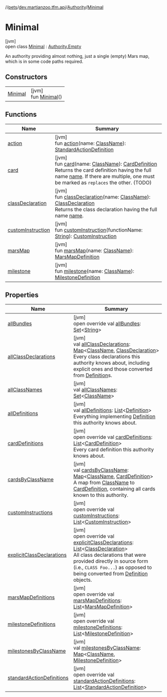 //[pets](../../../../index.md)/[dev.martianzoo.tfm.api](../../index.md)/[Authority](../index.md)/[Minimal](index.md)

# Minimal

[jvm]\
open class [Minimal](index.md) : [Authority.Empty](../-empty/index.md)

An authority providing almost nothing, just a single (empty) Mars map, which is in some code paths required.

## Constructors

| | |
|---|---|
| [Minimal](-minimal.md) | [jvm]<br>fun [Minimal](-minimal.md)() |

## Functions

| Name | Summary |
|---|---|
| [action](../action.md) | [jvm]<br>fun [action](../action.md)(name: [ClassName](../../../dev.martianzoo.tfm.pets.ast/-class-name/index.md)): [StandardActionDefinition](../../../dev.martianzoo.tfm.data/-standard-action-definition/index.md) |
| [card](../card.md) | [jvm]<br>fun [card](../card.md)(name: [ClassName](../../../dev.martianzoo.tfm.pets.ast/-class-name/index.md)): [CardDefinition](../../../dev.martianzoo.tfm.data/-card-definition/index.md)<br>Returns the card definition having the full name [name](../card.md). If there are multiple, one must be marked as `replaces` the other. (TODO) |
| [classDeclaration](../class-declaration.md) | [jvm]<br>fun [classDeclaration](../class-declaration.md)(name: [ClassName](../../../dev.martianzoo.tfm.pets.ast/-class-name/index.md)): [ClassDeclaration](../../../dev.martianzoo.tfm.data/-class-declaration/index.md)<br>Returns the class declaration having the full name [name](../class-declaration.md). |
| [customInstruction](../custom-instruction.md) | [jvm]<br>fun [customInstruction](../custom-instruction.md)(functionName: [String](https://kotlinlang.org/api/latest/jvm/stdlib/kotlin/-string/index.html)): [CustomInstruction](../../-custom-instruction/index.md) |
| [marsMap](../mars-map.md) | [jvm]<br>fun [marsMap](../mars-map.md)(name: [ClassName](../../../dev.martianzoo.tfm.pets.ast/-class-name/index.md)): [MarsMapDefinition](../../../dev.martianzoo.tfm.data/-mars-map-definition/index.md) |
| [milestone](../milestone.md) | [jvm]<br>fun [milestone](../milestone.md)(name: [ClassName](../../../dev.martianzoo.tfm.pets.ast/-class-name/index.md)): [MilestoneDefinition](../../../dev.martianzoo.tfm.data/-milestone-definition/index.md) |

## Properties

| Name | Summary |
|---|---|
| [allBundles](all-bundles.md) | [jvm]<br>open override val [allBundles](all-bundles.md): [Set](https://kotlinlang.org/api/latest/jvm/stdlib/kotlin.collections/-set/index.html)&lt;[String](https://kotlinlang.org/api/latest/jvm/stdlib/kotlin/-string/index.html)&gt; |
| [allClassDeclarations](../all-class-declarations.md) | [jvm]<br>val [allClassDeclarations](../all-class-declarations.md): [Map](https://kotlinlang.org/api/latest/jvm/stdlib/kotlin.collections/-map/index.html)&lt;[ClassName](../../../dev.martianzoo.tfm.pets.ast/-class-name/index.md), [ClassDeclaration](../../../dev.martianzoo.tfm.data/-class-declaration/index.md)&gt;<br>Every class declarations this authority knows about, including explicit ones and those converted from [Definition](../../../dev.martianzoo.tfm.data/-definition/index.md)s. |
| [allClassNames](../all-class-names.md) | [jvm]<br>val [allClassNames](../all-class-names.md): [Set](https://kotlinlang.org/api/latest/jvm/stdlib/kotlin.collections/-set/index.html)&lt;[ClassName](../../../dev.martianzoo.tfm.pets.ast/-class-name/index.md)&gt; |
| [allDefinitions](../all-definitions.md) | [jvm]<br>val [allDefinitions](../all-definitions.md): [List](https://kotlinlang.org/api/latest/jvm/stdlib/kotlin.collections/-list/index.html)&lt;[Definition](../../../dev.martianzoo.tfm.data/-definition/index.md)&gt;<br>Everything implementing [Definition](../../../dev.martianzoo.tfm.data/-definition/index.md) this authority knows about. |
| [cardDefinitions](../-empty/card-definitions.md) | [jvm]<br>open override val [cardDefinitions](../-empty/card-definitions.md): [List](https://kotlinlang.org/api/latest/jvm/stdlib/kotlin.collections/-list/index.html)&lt;[CardDefinition](../../../dev.martianzoo.tfm.data/-card-definition/index.md)&gt;<br>Every card definition this authority knows about. |
| [cardsByClassName](../cards-by-class-name.md) | [jvm]<br>val [cardsByClassName](../cards-by-class-name.md): [Map](https://kotlinlang.org/api/latest/jvm/stdlib/kotlin.collections/-map/index.html)&lt;[ClassName](../../../dev.martianzoo.tfm.pets.ast/-class-name/index.md), [CardDefinition](../../../dev.martianzoo.tfm.data/-card-definition/index.md)&gt;<br>A map from [ClassName](../../../dev.martianzoo.tfm.pets.ast/-class-name/index.md) to [CardDefinition](../../../dev.martianzoo.tfm.data/-card-definition/index.md), containing all cards known to this authority. |
| [customInstructions](../-empty/custom-instructions.md) | [jvm]<br>open override val [customInstructions](../-empty/custom-instructions.md): [List](https://kotlinlang.org/api/latest/jvm/stdlib/kotlin.collections/-list/index.html)&lt;[CustomInstruction](../../-custom-instruction/index.md)&gt; |
| [explicitClassDeclarations](../-empty/explicit-class-declarations.md) | [jvm]<br>open override val [explicitClassDeclarations](../-empty/explicit-class-declarations.md): [List](https://kotlinlang.org/api/latest/jvm/stdlib/kotlin.collections/-list/index.html)&lt;[ClassDeclaration](../../../dev.martianzoo.tfm.data/-class-declaration/index.md)&gt;<br>All class declarations that were provided directly in source form (i.e., `CLASS Foo...`) as opposed to being converted from [Definition](../../../dev.martianzoo.tfm.data/-definition/index.md) objects. |
| [marsMapDefinitions](mars-map-definitions.md) | [jvm]<br>open override val [marsMapDefinitions](mars-map-definitions.md): [List](https://kotlinlang.org/api/latest/jvm/stdlib/kotlin.collections/-list/index.html)&lt;[MarsMapDefinition](../../../dev.martianzoo.tfm.data/-mars-map-definition/index.md)&gt; |
| [milestoneDefinitions](../-empty/milestone-definitions.md) | [jvm]<br>open override val [milestoneDefinitions](../-empty/milestone-definitions.md): [List](https://kotlinlang.org/api/latest/jvm/stdlib/kotlin.collections/-list/index.html)&lt;[MilestoneDefinition](../../../dev.martianzoo.tfm.data/-milestone-definition/index.md)&gt; |
| [milestonesByClassName](../milestones-by-class-name.md) | [jvm]<br>val [milestonesByClassName](../milestones-by-class-name.md): [Map](https://kotlinlang.org/api/latest/jvm/stdlib/kotlin.collections/-map/index.html)&lt;[ClassName](../../../dev.martianzoo.tfm.pets.ast/-class-name/index.md), [MilestoneDefinition](../../../dev.martianzoo.tfm.data/-milestone-definition/index.md)&gt; |
| [standardActionDefinitions](../-empty/standard-action-definitions.md) | [jvm]<br>open override val [standardActionDefinitions](../-empty/standard-action-definitions.md): [List](https://kotlinlang.org/api/latest/jvm/stdlib/kotlin.collections/-list/index.html)&lt;[StandardActionDefinition](../../../dev.martianzoo.tfm.data/-standard-action-definition/index.md)&gt; |
